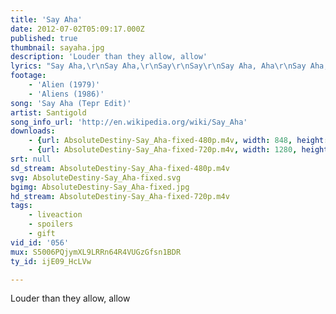 ```yaml
---
title: 'Say Aha'
date: 2012-07-02T05:09:17.000Z
published: true
thumbnail: sayaha.jpg
description: 'Louder than they allow, allow'
lyrics: "Say Aha,\r\nSay Aha,\r\nSay\r\nSay\r\nSay Aha, Aha\r\nSay Aha, Aha\r\nSay\r\nAt night it's eating up your head,\r\nBacked against the wall\r\nGot you in a tight place\r\nThough you're not alone at all\r\nBeen fighting, trying to place a name on what it's called\r\nMake you feel like a losing streak cause you know\r\nBut you're not involved\r\n\r\nLouder than they\r\nLouder than they\r\nLouder than they\r\nAllow, allow\r\nLouder than they\r\nLouder than they\r\nLouder than they\r\nAllow, allow\r\nSay Aha, Aha\r\nSay Aha, Aha\r\n\r\nSay\r\n\r\nIt's alright, cause everything they say\r\nDoesn't make no sense\r\nIt's that time\r\nI'm picking up my ass\r\nUp from off the fence\r\nGonna blow a hole in this parade\r\nIt's self defense\r\nI'm a army got a whole brigade in my two sense\r\n\r\nSay Aha, Aha\r\nSay Aha, aha\r\nSay Aha, Aha\r\nSay Aha, aha\r\n\r\nSay... Say\r\nSay... Say\r\nSay... Say\r\nSay... Say\r\nSay"
footage:
    - 'Alien (1979)'
    - 'Aliens (1986)'
song: 'Say Aha (Tepr Edit)'
artist: Santigold
song_info_url: 'http://en.wikipedia.org/wiki/Say_Aha'
downloads:
    - {url: AbsoluteDestiny-Say_Aha-fixed-480p.m4v, width: 848, height: 402, mimetype: video/mp4}
    - {url: AbsoluteDestiny-Say_Aha-fixed-720p.m4v, width: 1280, height: 608, mimetype: video/mp4}
srt: null
sd_stream: AbsoluteDestiny-Say_Aha-fixed-480p.m4v
svg: AbsoluteDestiny-Say_Aha-fixed.svg
bgimg: AbsoluteDestiny-Say_Aha-fixed.jpg
hd_stream: AbsoluteDestiny-Say_Aha-fixed-720p.m4v
tags:
    - liveaction
    - spoilers
    - gift
vid_id: '056'
mux: S5006PQjymXL9LRRn64R4VUGzGfsn1BDR
ty_id: ijE09_HcLVw

---
```

Louder than they allow, allow